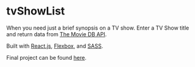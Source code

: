 # tvShowList

When you need just a brief synopsis on a TV show.  Enter a TV Show title and return data from [The Movie DB API](http://themoviedb.org).

Built with [React.js](https://facebook.github.io/react/), [Flexbox](https://css-tricks.com/snippets/css/a-guide-to-flexbox/), and [SASS](http://sass-lang.com/).

Final project can be found [here](https://tvshowlist-65ba1.firebaseapp.com/).
